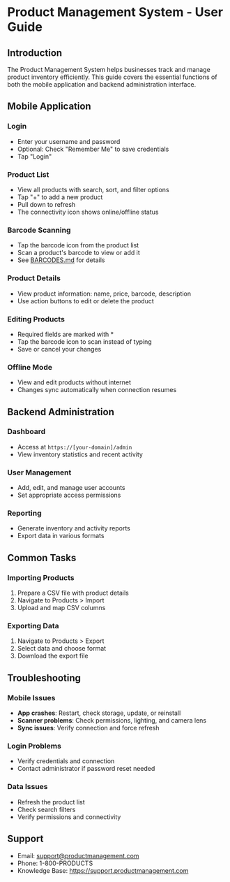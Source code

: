 # Product Management System - User Guide

## Introduction

The Product Management System helps businesses track and manage product inventory efficiently. This guide covers the essential functions of both the mobile application and backend administration interface.

## Mobile Application

### Login
- Enter your username and password
- Optional: Check "Remember Me" to save credentials
- Tap "Login"

### Product List
- View all products with search, sort, and filter options
- Tap "+" to add a new product
- Pull down to refresh
- The connectivity icon shows online/offline status

### Barcode Scanning
- Tap the barcode icon from the product list
- Scan a product's barcode to view or add it
- See [BARCODES.md](BARCODES.md) for details

### Product Details
- View product information: name, price, barcode, description
- Use action buttons to edit or delete the product

### Editing Products
- Required fields are marked with *
- Tap the barcode icon to scan instead of typing
- Save or cancel your changes

### Offline Mode
- View and edit products without internet
- Changes sync automatically when connection resumes

## Backend Administration

### Dashboard
- Access at `https://[your-domain]/admin`
- View inventory statistics and recent activity

### User Management
- Add, edit, and manage user accounts
- Set appropriate access permissions

### Reporting
- Generate inventory and activity reports
- Export data in various formats

## Common Tasks

### Importing Products
1. Prepare a CSV file with product details
2. Navigate to Products > Import
3. Upload and map CSV columns

### Exporting Data
1. Navigate to Products > Export
2. Select data and choose format
3. Download the export file

## Troubleshooting

### Mobile Issues
- **App crashes**: Restart, check storage, update, or reinstall
- **Scanner problems**: Check permissions, lighting, and camera lens
- **Sync issues**: Verify connection and force refresh

### Login Problems
- Verify credentials and connection
- Contact administrator if password reset needed

### Data Issues
- Refresh the product list
- Check search filters
- Verify permissions and connectivity

## Support
- Email: support@productmanagement.com
- Phone: 1-800-PRODUCTS
- Knowledge Base: https://support.productmanagement.com
